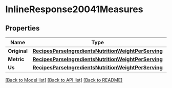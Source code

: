 # InlineResponse20041Measures

## Properties

Name | Type | Description | Notes
------------ | ------------- | ------------- | -------------
**Original** | [**RecipesParseIngredientsNutritionWeightPerServing**](_recipes_parseIngredients_nutrition_weightPerServing.md) |  | 
**Metric** | [**RecipesParseIngredientsNutritionWeightPerServing**](_recipes_parseIngredients_nutrition_weightPerServing.md) |  | 
**Us** | [**RecipesParseIngredientsNutritionWeightPerServing**](_recipes_parseIngredients_nutrition_weightPerServing.md) |  | 

[[Back to Model list]](../README.md#documentation-for-models) [[Back to API list]](../README.md#documentation-for-api-endpoints) [[Back to README]](../README.md)


